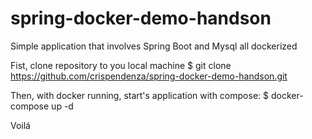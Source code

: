 # spring-docker-demo-handson
Simple application that involves Spring Boot and Mysql all dockerized

Fist, clone repository to you local machine
$ git clone https://github.com/crispendenza/spring-docker-demo-handson.git

Then, with docker running, start's application with compose:
$ docker-compose up -d 

Voilá
